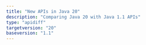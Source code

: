 ```yaml
---
title: "New APIs in Java 20"
description: "Comparing Java 20 with Java 1.1 APIs"
type: "apidiff"
targetversion: "20"
baseversion: "1.1"
---
```

